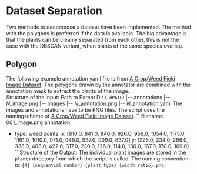 # Dataset Separation
Two methods to decompose a dataset have been implemented. The method with the polygons is preferred if the data is available. The big advantage is that the plants can be cleanly separated from each other, this is not the case with the DBSCAN variant, when plants of the same species overlap. 

## Polygon 
The following example annotation yaml file is from [A Crop/Weed Field Image Dataset](https://github.com/cwfid/dataset). The polygons drawn by the annotator are combined with the annotation mask to extract the plants of the image.  
Structure of the input:
Path to Parent Dir (`-dPATH`)
|-- annotations
    |-- *N*_image.png
|-- images
    |-- *N*_annotation.png
    |-- *N*_annotation.yaml
The images and annotations have to be PNG files. The script uses the namingscheme of [A Crop/Weed Field Image Dataset](https://github.com/cwfid/dataset). 
``
filename: 001_image.png
annotation:
- type: weed
  points:
    x: [810.0, 841.0, 846.0, 926.0, 956.0, 1054.0, 1175.0, 1161.0, 1010.0, 971.0,
      948.0, 937.0, 909.0, 837.0]
    y: [225.0, 234.0, 266.0, 338.0, 408.0, 422.0, 317.0, 230.0, 126.0, 114.0, 130.0,
      167.0, 170.0, 169.0]
``
Structure of the Output:
The individual plant images are stored in the `plants` directory from which the script is called.
The naming convention is: `{N}_{sequential number}_{plant type}_{width ratio}.png`.